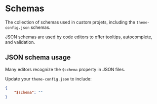 # Schemas

The collection of schemas used in custom projets, including the `theme-config.json` schemas.

JSON schemas are used by code editors to offer tooltips, autocomplete, and validation.

## JSON schema usage

Many editors recognize the `$schema` property in JSON files.

Update your `theme-config.json` to include:

```json
{
	"$schema": ""
}
```
